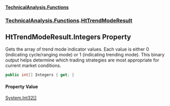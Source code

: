 #### [TechnicalAnalysis\.Functions](Atypical.TechnicalAnalysis.Functions.md 'Atypical\.TechnicalAnalysis\.Functions')
### [TechnicalAnalysis\.Functions](Atypical.TechnicalAnalysis.Functions.md#TechnicalAnalysis.Functions 'TechnicalAnalysis\.Functions').[HtTrendModeResult](HtTrendModeResult.md 'TechnicalAnalysis\.Functions\.HtTrendModeResult')

## HtTrendModeResult\.Integers Property

Gets the array of trend mode indicator values\.
Each value is either 0 \(indicating cycle/ranging mode\) or 1 \(indicating trending mode\)\.
This binary output helps determine which trading strategies are most appropriate for current market conditions\.

```csharp
public int[] Integers { get; }
```

#### Property Value
[System\.Int32](https://docs.microsoft.com/en-us/dotnet/api/System.Int32 'System\.Int32')[\[\]](https://docs.microsoft.com/en-us/dotnet/api/System.Array 'System\.Array')